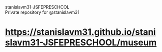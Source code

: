  stanislavm31-JSFEPRESCHOOL  
 Private repository for @stanislavm31  
# https://stanislavm31.github.io/stanislavm31-JSFEPRESCHOOL/museum
